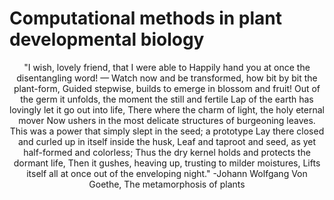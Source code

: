 # Computational methods in plant developmental biology

<div align="center"> "I wish, lovely friend, that I were able to
    Happily hand you at once the disentangling word! —   
Watch now and be transformed, how bit by bit the plant-form,
    Guided stepwise, builds to emerge in blossom and fruit!
Out of the germ it unfolds, the moment the still and fertile
    Lap of the earth has lovingly let it go out into life,
There where the charm of light, the holy eternal mover
    Now ushers in the most delicate structures of burgeoning leaves.
This was a power that simply slept in the seed; a prototype
    Lay there closed and curled up in itself inside the husk,
Leaf and taproot and seed, as yet half-formed and colorless;
    Thus the dry kernel holds and protects the dormant life,
Then it gushes, heaving up, trusting to milder moistures,
    Lifts itself all at once out of the enveloping night." 
-Johann Wolfgang Von Goethe, The metamorphosis of plants </div>

